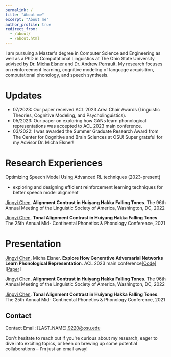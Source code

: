 ```yaml
---
permalink: /
title: "About me"
excerpt: "About me"
author_profile: true
redirect_from: 
  - /about/
  - /about.html
---
```


I am pursuing a Master's degree in Computer Science and Engineering as well as a PhD in Computational Linguistics at The Ohio State University advised by [Dr. Micha Elsner](https://u.osu.edu/elsner.14/) and [Dr. Andrew Perrault](https://aperrault.github.io). My research focuses on reinforcement learning, cognitive modeling of language acquisition, computational phonology, and speech synthesis.

Updates
======
* 07/2023: Our paper received ACL 2023 Area Chair Awards (Linguistic Theories, Cognitive Modeling, and Psycholinguistics).
* 05/2023: Our paper on exploring how GANs learn phonological representations was accepted to ACL 2023 main conference.
* 03/2022: I was awarded the Summer Graduate Research Award from The Center for Cognitive and Brain Sciences at OSU! Super grateful for my Advisor Dr. Micha Elsner! 

Research Experiences
======
Optimizing Speech Model Using Advanced RL techniques (2023-present)
* exploring and designing efficient reinforcement learning techniques for better speech model alignment



<u>Jingyi Chen</u>. **Alignment Contrast in Huiyang Hakka Falling Tones**. The 96th Annual Meeting of the Linguistic Society of America, Washington, DC, 2022

<u>Jingyi Chen</u>. **Tonal Alignment Contrast in Huiyang Hakka Falling Tones**. The 25th Annual Mid- Continental Phonetics & Phonology Conference, 2021

Presentation
======
<u>Jingyi Chen</u>, Micha Elsner. **Explore How Generative Adversarial Networks Learn Phonological Representation**. ACL 2023 main conference[[Code]](https://github.com/DeliJingyiC/wavegan_phonology.git) [[Paper]](https://aclanthology.org/2023.acl-long.175.pdf)

<u>Jingyi Chen</u>. **Alignment Contrast in Huiyang Hakka Falling Tones**. The 96th Annual Meeting of the Linguistic Society of America, Washington, DC, 2022

<u>Jingyi Chen</u>. **Tonal Alignment Contrast in Huiyang Hakka Falling Tones**. The 25th Annual Mid- Continental Phonetics & Phonology Conference, 2021

Contact
------
Contact
Email: [LAST_NAME].9220@osu.edu

Don't hesitate to reach out if you're curious about my research, eager to dive into exciting topics, or keen on brewing up some potential collaborations – I'm just an email away!


